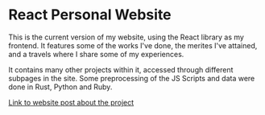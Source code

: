 # React Personal Website

This is the current version of my website, using the React library as my frontend. It features some of the works I've done, the merites I've attained, and a travels where I share some of my experiences.

It contains many other projects within it, accessed through different subpages in the site. Some preprocessing of the JS Scripts and data were done in Rust, Python and Ruby.

[Link to website post about the project](https://www.izzhafeez.com/projects/coding/website-react)
